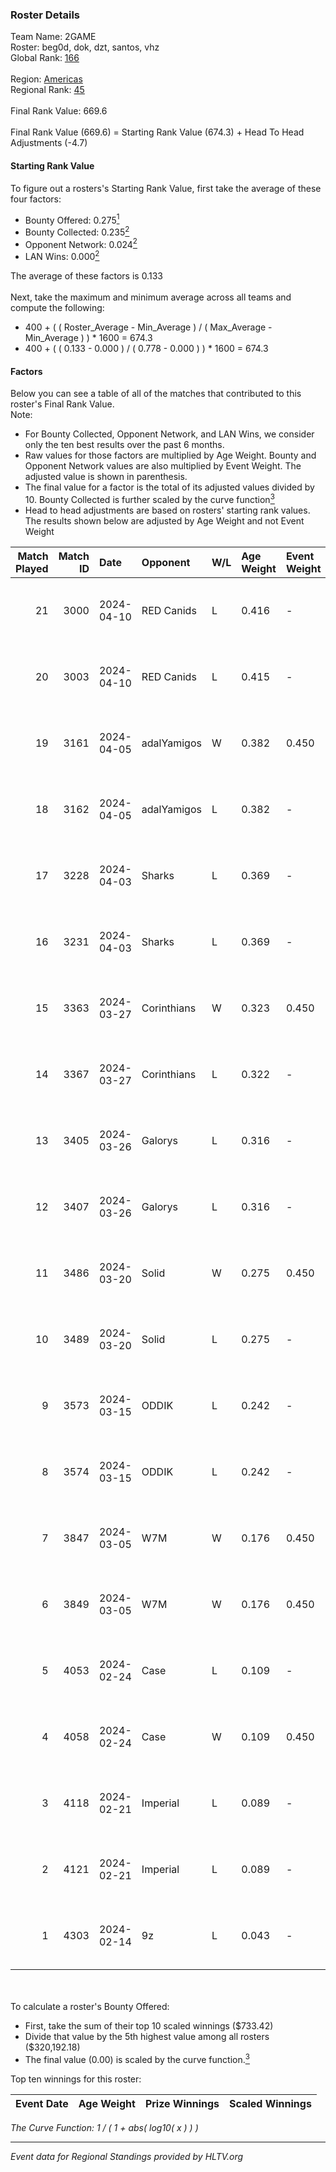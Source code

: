 ### Roster Details<br />
Team Name: 2GAME<br />
Roster: beg0d, dok, dzt, santos, vhz<br />
Global Rank: [166](../standings_global.md)<br />
<br />
Region: [Americas]( ../standings_americas.md)<br />
Regional Rank: [45]( ../standings_americas.md)<br />
<br />
Final Rank Value:  669.6<br />
<br />
Final Rank Value (669.6) = Starting Rank Value (674.3) + Head To Head Adjustments (-4.7)<br />

#### Starting Rank Value<br />
To figure out a rosters's Starting Rank Value, first take the average of these four factors:<br />
- Bounty Offered: 0.275[<sup>1</sup>](#table2)
- Bounty Collected: 0.235[<sup>2</sup>](#table1)
- Opponent Network: 0.024[<sup>2</sup>](#table1)
- LAN Wins: 0.000[<sup>2</sup>](#table1)

The average of these factors is 0.133<br />
<br />
Next, take the maximum and minimum average across all teams and compute the following:<br />
- 400 + ( ( Roster_Average - Min_Average ) / ( Max_Average - Min_Average ) ) * 1600 = 674.3
- 400 + ( ( 0.133 - 0.000 ) / ( 0.778 - 0.000 ) ) * 1600 = 674.3


#### Factors<br />
Below you can see a table of all of the matches that contributed to this roster's Final Rank Value.<br />
Note:<br />

- For Bounty Collected, Opponent Network, and LAN Wins, we consider only the ten best results over the past 6 months.
- Raw values for those factors are multiplied by Age Weight. Bounty and Opponent Network values are also multiplied by Event Weight. The adjusted value is shown in parenthesis.
- The final value for a factor is the total of its adjusted values divided by 10. Bounty Collected is further scaled by the curve function[<sup>3</sup>](#curveFunction)
- Head to head adjustments are based on rosters' starting rank values. The results shown below are adjusted by Age Weight and not Event Weight
<span id="table1"></span><br />


| Match Played | Match ID | Date       | Opponent    | W/L | Age Weight | Event Weight | Bounty Collected | Opponent Network | LAN Wins  | H2H Adj. | Roster                       |
| -: | -: | :- | :- | :- | :- | :- | :- | :- | :- | -: | :- |
|           21 |     3000 | 2024-04-10 | RED Canids  | L   | 0.416      | -            | -                | -                | -         |    -1.15 | beg0d, dok, dzt, santos, vhz |
|           20 |     3003 | 2024-04-10 | RED Canids  | L   | 0.415      | -            | -                | -                | -         |    -1.16 | beg0d, dok, dzt, santos, vhz |
|           19 |     3161 | 2024-04-05 | adalYamigos | W   | 0.382      | 0.450        | 0.000 (0.000)    | 0.059 (0.010)    | 0 (0.000) |     5.18 | beg0d, dok, dzt, santos, vhz |
|           18 |     3162 | 2024-04-05 | adalYamigos | L   | 0.382      | -            | -                | -                | -         |    -7.00 | beg0d, dok, dzt, santos, vhz |
|           17 |     3228 | 2024-04-03 | Sharks      | L   | 0.369      | -            | -                | -                | -         |    -1.83 | beg0d, dok, dzt, santos, vhz |
|           16 |     3231 | 2024-04-03 | Sharks      | L   | 0.369      | -            | -                | -                | -         |    -1.86 | beg0d, dok, dzt, santos, vhz |
|           15 |     3363 | 2024-03-27 | Corinthians | W   | 0.323      | 0.450        | 0.000 (0.000)    | 0.045 (0.006)    | 0 (0.000) |     2.92 | beg0d, dok, dzt, santos, vhz |
|           14 |     3367 | 2024-03-27 | Corinthians | L   | 0.322      | -            | -                | -                | -         |    -7.37 | beg0d, dok, dzt, santos, vhz |
|           13 |     3405 | 2024-03-26 | Galorys     | L   | 0.316      | -            | -                | -                | -         |    -2.32 | beg0d, dok, dzt, santos, vhz |
|           12 |     3407 | 2024-03-26 | Galorys     | L   | 0.316      | -            | -                | -                | -         |    -2.36 | beg0d, dok, dzt, santos, vhz |
|           11 |     3486 | 2024-03-20 | Solid       | W   | 0.275      | 0.450        | 0.024 (0.003)    | 0.807 (0.100)    | 0 (0.000) |     6.71 | beg0d, dok, dzt, santos, vhz |
|           10 |     3489 | 2024-03-20 | Solid       | L   | 0.275      | -            | -                | -                | -         |    -1.97 | beg0d, dok, dzt, santos, vhz |
|            9 |     3573 | 2024-03-15 | ODDIK       | L   | 0.242      | -            | -                | -                | -         |    -1.16 | beg0d, dok, dzt, santos, vhz |
|            8 |     3574 | 2024-03-15 | ODDIK       | L   | 0.242      | -            | -                | -                | -         |    -1.17 | beg0d, dok, dzt, santos, vhz |
|            7 |     3847 | 2024-03-05 | W7M         | W   | 0.176      | 0.450        | 0.007 (0.001)    | 0.519 (0.041)    | 0 (0.000) |     3.92 | beg0d, dok, dzt, santos, vhz |
|            6 |     3849 | 2024-03-05 | W7M         | W   | 0.176      | 0.450        | 0.007 (0.001)    | 0.519 (0.041)    | 0 (0.000) |     3.96 | beg0d, dok, dzt, santos, vhz |
|            5 |     4053 | 2024-02-24 | Case        | L   | 0.109      | -            | -                | -                | -         |    -0.65 | beg0d, dok, dzt, santos, vhz |
|            4 |     4058 | 2024-02-24 | Case        | W   | 0.109      | 0.450        | 0.029 (0.001)    | 0.778 (0.038)    | 0 (0.000) |     2.79 | beg0d, dok, dzt, santos, vhz |
|            3 |     4118 | 2024-02-21 | Imperial    | L   | 0.089      | -            | -                | -                | -         |    -0.10 | beg0d, dok, dzt, santos, vhz |
|            2 |     4121 | 2024-02-21 | Imperial    | L   | 0.089      | -            | -                | -                | -         |    -0.10 | beg0d, dok, dzt, santos, vhz |
|            1 |     4303 | 2024-02-14 | 9z          | L   | 0.043      | -            | -                | -                | -         |    -0.01 | beg0d, dok, dzt, santos, vhz |

<br />
<span id="table2"></span><br />
To calculate a roster's Bounty Offered:<br />

- First, take the sum of their top 10 scaled winnings ($733.42)
- Divide that value by the 5th highest value among all rosters ($320,192.18)
- The final value (0.00) is scaled by the curve function.[<sup>3</sup>](#curveFunction)

Top ten winnings for this roster:<br />

| Event Date | Age Weight | Prize Winnings | Scaled Winnings |
| :- | -: | :- | :- |


<span id="curveFunction"></span>_The Curve Function: 1 / ( 1 + abs( log10( x ) ) )_<br />

---
_Event data for Regional Standings provided by HLTV.org_<br />
